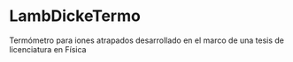 # LambDickeTermo
Termómetro para iones atrapados desarrollado en el marco de una tesis de licenciatura en Física
